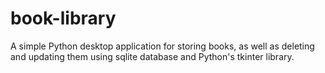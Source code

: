 # book-library

A simple Python desktop application for storing books, as well as deleting and updating them using sqlite database and Python's tkinter library.
